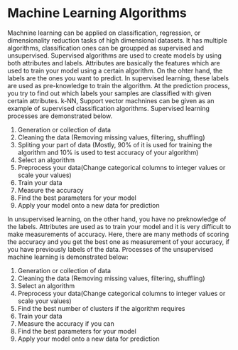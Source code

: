 # Machine Learning Algorithms

Machnine learning can be applied on classification, regression, or dimensionality reduction tasks of high dimensional datasets. It has multiple algorithms, classification ones can be groupped as supervised and unsupervised. Supervised algorithms are used to create models by using both attributes and labels. Attributes are basically the features which are used to train your model using a certain algorithm. On the ohter hand, the labels are the ones you want to predict. In supervised learning, these labels are used as pre-knowledge to train the algorithm. At the prediction process, you try to find out which labels your samples are classified with given certain attributes. k-NN, Support vector machnines can be given as an example of supervised classification algorithms. Supervised learning processes are demonstrated below.

1. Generation or collection of data
2. Cleaning the data (Removing missing values, filtering, shuffling)
3. Spliting your part of data (Mostly, 90% of it is used for training the algorithm and 10% is used to test accuracy of your algorithm)
4. Select an algorithm
5. Preprocess your data(Change categorical columns to integer values or scale your values)
6. Train your data
7. Measure the accuracy
8. Find the best parameters for your model 
9. Apply your model onto a new data for prediction

In unsupervised learning, on the other hand, you have no preknowledge of the labels. Attributes are used as to train your model and it is very difficult to make measurements of accuracy. Here, there are many methods of scoring the accuracy and you get the best one as measurement of your accuracy, if you have previously labels of the data. Processes of the unsupervised machine learning is demonstrated below:


1. Generation or collection of data
2. Cleaning the data (Removing missing values, filtering, shuffling)
3. Select an algorithm
4. Preprocess your data(Change categorical columns to integer values or scale your values)
5. Find the best number of clusters if the algorithm requires 
6. Train your data
7. Measure the accuracy if you can 
8. Find the best parameters for your model 
9. Apply your model onto a new data for prediction

